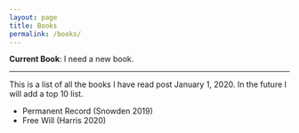 ```yaml
---
layout: page
title: Books
permalink: /books/
---
```


**Current Book**: I need a new book.

---

This is a list of all the books I have read post January 1, 2020.
In the future I will add a top 10 list.

- Permanent Record (Snowden 2019)
- Free Will (Harris 2020)
